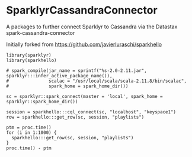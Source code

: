 # SparklyrCassandraConnector
A packages to further connect Sparklyr to Cassandra via the Datastax spark-cassandra-connector

Initially forked from https://github.com/javierluraschi/sparkhello

```
library(sparklyr)
library(sparkhello)

# spark_compile(jar_name = sprintf("%s-2.0-2.11.jar", sparklyr:::infer_active_package_name()), 
#               scalac = "/usr/local/scala/scala-2.11.8/bin/scalac", 
#               spark_home = spark_home_dir())

sc = sparklyr::spark_connect(master = 'local', spark_home = sparklyr::spark_home_dir())

session = sparkhello:::cql_connect(sc, "localhost", "keyspace1")
row = sparkhello:::get_row(sc, session, "playlists")

ptm = proc.time()
for (i in 1:1000) { 
  sparkhello:::get_row(sc, session, "playlists") 
}
proc.time() - ptm
```
